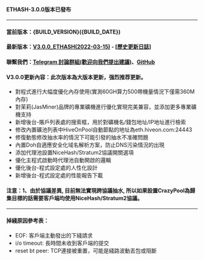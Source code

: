 #### ETHASH-3.0.0版本已發布
----
#### 當前版本：{BUILD_VERSION}({BUILD_DATE})
#### 最新版本：[V3.0.0_ETHASH(2022-03-15)](https://github.com/Minefrok/MinerProxy-Proy/releases/tag/3.0.0) - [[歷史更新日誌]](https://github.com/Minefrok/MinerProxy-Proy/releases)
#### 聯繫我們：[Telegram 討論群組(歡迎向我們提出建議)](https://t.me/+afVqEXnxtQAyNWNh)、[GitHub](https://github.com/Minefrok/MinerProxy-Pro)
#### V3.0.0更新內容：此次版本為大版本更新，强烈推荐更新。
- 對程式進行大幅度優化內存使用(實測60GH算力500帶機量情況下僅需360M內存)
- 對茉莉(JasMiner)品牌的專業礦機進行優化實現完美兼容，並添加更多專業礦機支持
- 新增後台-賬戶列表處的搜索框，用於對礦機名/錢包地址/IP地址進行檢索
- 修改內置礦池列表中HiveOnPool自動節點的地址為eth.hiveon.com:24443
- 修復動態修改抽水率的情況下可能引發的抽水不准確問題
- 內置Doh自適應安全化域名解析方案，防止DNS污染情況的出現
- 添加代理池設置NiceHash/Stratum2協議開關選項
- 優化主程式啟動時代理池自動開啟的邏輯
- 優化後台-程式設定處的人性化設計
- 新增後台-程式設定處的性能報告下載
#### 注意：1、由於協議差異, 目前無法實現跨協議抽水, 所以如果設置CrazyPool為歸集目標的話需要客戶端均使用NiceHash/Stratum2協議。
----
#### 掉綫原因參考表：
- EOF: 客戶端主動發出的下綫請求
- i/o timeout: 長時間未收到客戶端的提交
- reset bt peer: TCP連接被重置，可能是綫路波動丟包或阻斷
